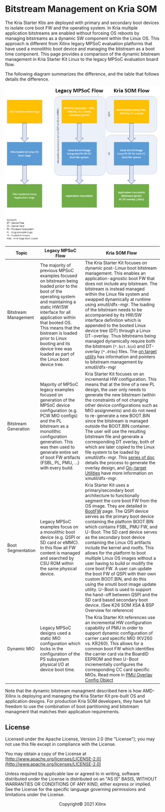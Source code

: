 # Bitstream Management on Kria SOM

The Kria Starter Ktis are deployed with primary and secondary boot devices to isolate core boot FW and the operating system. In Kria multiple application bitstreams are enabled without forceing OS reboots by managing bitstreams as a dynamic SW component within the Linux OS. This approach is different from Xilinx legacy MPSoC evaluation platforms that have used a monolithic boot device and managing the bitstream as a boot time component. This page provides a comparison of the dynamic bitstream management in Kria Starter Kit Linux to the legacy MPSoC evaluation board flow.

The following diagram summarizes the difference, and the table that follows details the difference.

![bitstream management](./media/bitstream_management.PNG)

| Topic | Legacy MPSoC Flow | Kria SOM Flow |
|------------------------|--------------------------------------------------|--------------------------------------------------|
| Bitstream Management | The majority of previous MPSoC examples focused on bitstream being loaded prior to the boot of the operating system and maintaining a static HW/SW interface for all application within that booted OS. This means that the bistream is loaded prior to Linux booting and its device tree was loaded as part of the Linux boot device tree.                   | The Kria Starter Kit focuses on dynamic post-Linux boot bitstream management. This enables an application-agnostic boot FW that does not include any bitstream. The bitstream is instead managed within the Linux file system and swapped dynamically at runtime using xmutil/dfx-mgr. The loading of the bitstream needs to be accompanied by its HW/SW interface definition which is appended to the booted Linux device tree (DT) through a Linux DT-overlay.  Thus bitstreams being managed dynamically require both the bitstream (`*.bit.bin`) and DT-overlay (`*.dtbo`) files. The [on target utility](./target.md) has information and pointers to bitstream management by xmutil/dfx-mgr |
| Bitstream Generation | Majority of MPSoC legacy examples focused on generation of the MPSoC device configuration (e.g. PCW MIO configs) and the PL bitstream as a monolithic configuration generation. This was then used to generate entire set of boot FW artifacts (FSBL, PL, PMU, ...) with every build.  | Kria Starter Kit focuses on an incremental HW configuration. This means that at the time of a new PL design, the user only needs to generate the new bitstream (within the constraints of not changing other device configurations such as MIO assignments) and do not need to re-generate a new BOOT.BIN since the bitstream is managed outside the BOOT.BIN container. The user will use the resulting bitstream file and generate a corresponding DT overlay, both of which are later copied to the Linux file system to be loaded by xmutil/dfx-mgr. This [series of doc](https://xilinx.github.io/kria-apps-docs/creating_applications/2022.1/build/html/index.html) details the process to generate the overlay design, and [On-target Utilities](./target.md) have more information on xmutil/dfx-mgr.  |
| Boot Segmentation    | Legacy MPSoC examples focus on a monolithic boot device (e.g. QSPI or SD card or eMMC). In this flow all FW content is managed and searched by CSU ROM within the same physical device.                                                                                                | Kria Starter Kit uses a primary/secondary boot architecture to functionally segment the core boot FW from the OS image. They are detailed in [BootFW](https://xilinx.github.io/kria-apps-docs/bootfw/build/html/docs/bootfw_overview.html) page. The QSPI device serves as the primary boot device containing the platform BOOT.BIN which contains FSBL, PMU FW, and U-Boot. The SD card device serves as the secondary boot device containing the Linux OS artifacts include the kernel and rootfs. This allows for the platform to boot multiple Linux OS images without a user having to build or modify the core boot FW. A user can update the boot FW of QSPI with their own custom BOOT.BIN, and do this using the xmutil boot image update utility. U-Boot is used to support the hand-off between QSPI and the SD card based secondary boot device.  (See K26 SOM XSA & BSP Overview for reference) |
| Dynamic MIO          | Legacy MPSoC designs used a static MIO configuration which locks in the configuration of the PS subsystem physical I/O at device boot time.                | The Kria Starter Kit references use an incremental HW configuration capability of PMU in order to support dynamic configuration of carrier card specific MIO (KV260 vs. KR260). This allows for a common boot FW which identifies the carrier card via the BoardID EEPROM and then U-Boot incrementally configures the corresponding CC card specific MIOs. Read more in [PMU Overlay Config Object](https://xilinx.github.io/kria-apps-docs/bootfw/build/html/docs/bootfw_pmu_config_obj.html)                       |

Note that the dynamic bitstream managment described here is how AMD-Xilinx is deploying and managing the Kria Starter Kit pre-built OS and application designs. For production Kria SOM developers, they have full freedom to use the combination of boot partitioning and bitstream managment that matches their application requirements.

## License

Licensed under the Apache License, Version 2.0 (the "License"); you may not use this file except in compliance with the License.

You may obtain a copy of the License at
[http://www.apache.org/licenses/LICENSE-2.0](http://www.apache.org/licenses/LICENSE-2.0)

Unless required by applicable law or agreed to in writing, software distributed under the License is distributed on an "AS IS" BASIS, WITHOUT WARRANTIES OR CONDITIONS OF ANY KIND, either express or implied. See the License for the specific language governing permissions and limitations under the License.

<p align="center">Copyright&copy; 2021 Xilinx</p>
